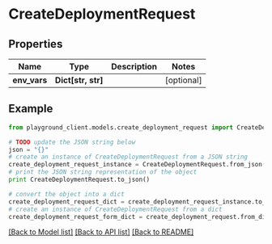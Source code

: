 # CreateDeploymentRequest


## Properties
Name | Type | Description | Notes
------------ | ------------- | ------------- | -------------
**env_vars** | **Dict[str, str]** |  | [optional] 

## Example

```python
from playground_client.models.create_deployment_request import CreateDeploymentRequest

# TODO update the JSON string below
json = "{}"
# create an instance of CreateDeploymentRequest from a JSON string
create_deployment_request_instance = CreateDeploymentRequest.from_json(json)
# print the JSON string representation of the object
print CreateDeploymentRequest.to_json()

# convert the object into a dict
create_deployment_request_dict = create_deployment_request_instance.to_dict()
# create an instance of CreateDeploymentRequest from a dict
create_deployment_request_form_dict = create_deployment_request.from_dict(create_deployment_request_dict)
```
[[Back to Model list]](../README.md#documentation-for-models) [[Back to API list]](../README.md#documentation-for-api-endpoints) [[Back to README]](../README.md)


